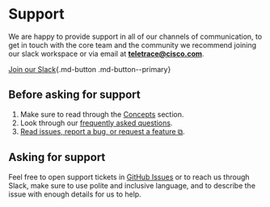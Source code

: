 # Support

We are happy to provide support in all of our channels of communication, 
to get in touch with the core team and the community we recommend joining our slack workspace or via email at [**teletrace@cisco.com**](mailto:teletrace@cisco.com).

[Join our Slack](https://join.slack.com/t/teletrace/shared_invite/zt-1qv0kogcn-KlbBB2yS~gUCGszZoSpJfQ){.md-button .md-button--primary}

## Before asking for support

1. Make sure to read through the [Concepts](../concepts/distributed-tracing.md) section.
2. Look through our [frequently asked questions](./faq.md).
3. [Read issues, report a bug, or request a feature ⧉](https://github.com/teletrace/teletrace/issues).

## Asking for support

Feel free to open support tickets in [GitHub Issues](https://github.com/teletrace/teletrace/issues) or to reach us through Slack,
make sure to use polite and inclusive language, and to describe the issue with enough details for us to help.
